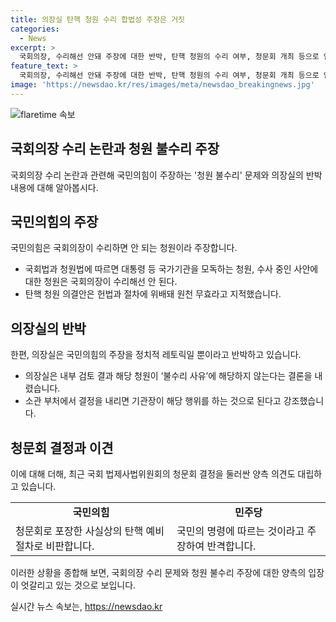 ```yaml
---
title: 의장실 탄핵 청원 수리 합법성 주장은 거짓
categories:
  - News
excerpt: >
  국회의장, 수리해선 안돼 주장에 대한 반박, 탄핵 청원의 수리 여부, 청문회 개최 등으로 인한 국회 내 정치적 갈등이 고조되고 있다. 국민의힘은 탄핵 청원이 청원법에 위배된다고 주장하며 청문회에 강한 반대를 보이고 있지만, 민주당은 국민의 명령에 따른 것이라고 주장하며 대립 관계에 있다. 현재 국회의 정치적 분위기는 예외적으로 긴장되어 있으며, 국민들의 이목이 집중되고 있다.
feature_text: >
  국회의장, 수리해선 안돼 주장에 대한 반박, 탄핵 청원의 수리 여부, 청문회 개최 등으로 인한 국회 내 정치적 갈등이 고조되고 있다. 국민의힘은 탄핵 청원이 청원법에 위배된다고 주장하며 청문회에 강한 반대를 보이고 있지만, 민주당은 국민의 명령에 따른 것이라고 주장하며 대립 관계에 있다. 현재 국회의 정치적 분위기는 예외적으로 긴장되어 있으며, 국민들의 이목이 집중되고 있다.
image: 'https://newsdao.kr/res/images/meta/newsdao_breakingnews.jpg'
---
```


<p><img src="https://newsdao.kr/res/images/meta/newsdao_breakingnews.jpg" alt="flaretime 속보" /></p>

<h2>국회의장 수리 논란과 청원 불수리 주장</h2>

<p data-ke-size="size16">국회의장 수리 논란과 관련해 국민의힘이 주장하는 '청원 불수리' 문제와 의장실의 반박 내용에 대해 알아봅시다.</p>

<h2>국민의힘의 주장</h2>

<p data-ke-size="size16">국민의힘은 국회의장이 수리하면 안 되는 청원이라 주장합니다.</p>

<ul>
    <li>국회법과 청원법에 따르면 대통령 등 국가기관을 모독하는 청원, 수사 중인 사안에 대한 청원은 국회의장이 수리해선 안 된다.</li>
    <li>탄핵 청원 의결안은 헌법과 절차에 위배돼 원천 무효라고 지적했습니다.</li>
</ul>

<h2>의장실의 반박</h2>

<p data-ke-size="size16">한편, 의장실은 국민의힘의 주장을 정치적 레토릭일 뿐이라고 반박하고 있습니다.</p>

<ul>
    <li>의장실은 내부 검토 결과 해당 청원이 ‘불수리 사유’에 해당하지 않는다는 결론을 내렸습니다.</li>
    <li>소관 부처에서 결정을 내리면 기관장이 해당 행위를 하는 것으로 된다고 강조했습니다.</li>
</ul>

<h2>청문회 결정과 이견</h2>

<p data-ke-size="size16">이에 대해 더해, 최근 국회 법제사법위원회의 청문회 결정을 둘러싼 양측 의견도 대립하고 있습니다.</p>

<table>
    <tr>
        <td style="text-align: center; height: 17px;"><b>국민의힘</b></td>
        <td style="text-align: center; height: 17px;"><b>민주당</b></td>
    </tr>
    <tr>
        <td>청문회로 포장한 사실상의 탄핵 예비 절차로 비판합니다.</td>
        <td>국민의 명령에 따르는 것이라고 주장하여 반격합니다.</td>
    </tr>
</table>

<p data-ke-size="size16">이러한 상황을 종합해 보면, 국회의장 수리 문제와 청원 불수리 주장에 대한 양측의 입장이 엇갈리고 있는 것으로 보입니다.</p>
실시간 뉴스 속보는, <a href="https://newsdao.kr" rel="dofollow">https://newsdao.kr</a>


